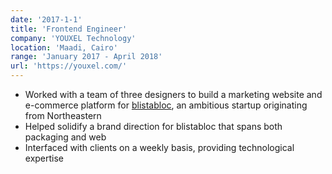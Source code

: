```yaml
---
date: '2017-1-1'
title: 'Frontend Engineer'
company: 'YOUXEL Technology'
location: 'Maadi, Cairo'
range: 'January 2017 - April 2018'
url: 'https://youxel.com/'
---
```


- Worked with a team of three designers to build a marketing website and e-commerce platform for [blistabloc](https://blistabloc.com), an ambitious startup originating from Northeastern
- Helped solidify a brand direction for blistabloc that spans both packaging and web
- Interfaced with clients on a weekly basis, providing technological expertise
